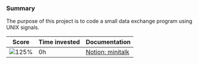 ### Summary
The purpose of this project is to code a small data exchange program
using UNIX signals.

| Score | Time invested | Documentation |
|-------|---------------|---------------|
| ![125%](https://progess-bar.dev/0) | 0h | [Notion: minitalk](https://www.notion.so/Minitalk-fa77b414a8794dff91a7d42642830d5e?pvs=4) |
